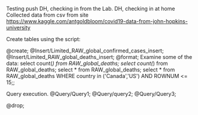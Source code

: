 
Testing push
DH, checking in from the Lab.
DH, checking in at home
Collected data from csv from site 
https://www.kaggle.com/antgoldbloom/covid19-data-from-john-hopkins-university

Create tables using the script:

@create;
@Insert/Limited_RAW_global_confirmed_cases_insert;
@Insert/Limited_RAW_global_deaths_insert;
@format;
Examine some of the data:
select count(*) from RAW_global_deaths;
select count(*) from RAW_global_deaths;
select * from RAW_global_deaths;
select * from RAW_global_deaths WHERE country in ('Canada','US') AND ROWNUM <= 15;;

Query execution.
@Query/Query1;
@Query/query2;
@Query/Query3;

@drop;
